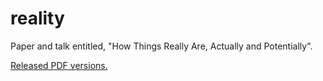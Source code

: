 
# reality

Paper and talk entitled, "How Things Really Are, Actually and Potentially".

[Released PDF versions.](https://github.com/tevaughan/reality/releases)

